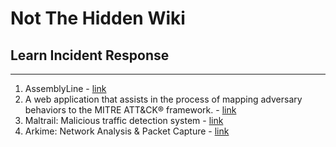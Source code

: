 # Not The Hidden Wiki

## Learn Incident Response
-----

1. AssemblyLine - [link](https://github.com/CybercentreCanada/assemblyline)
2. A web application that assists in the process of mapping adversary behaviors to the MITRE ATT&CK® framework. - [link](https://github.com/cisagov/decider)
3. Maltrail: Malicious traffic detection system - [link](https://github.com/stamparm/maltrail)
4. Arkime: Network Analysis & Packet Capture - [link](https://arkime.com/)
